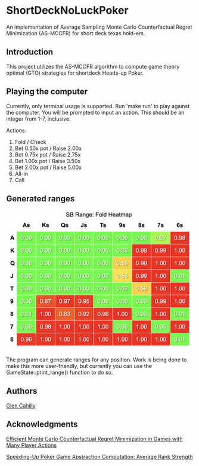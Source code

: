 # ShortDeckNoLuckPoker

An implementation of Average Sampling Monte Carlo Counterfactual Regret Minimization (AS-MCCFR) for short deck texas hold-em.

## Introduction

This project utilizes the AS-MCCFR algorithm to compute game theory optimal (GTO) strategies for shortdeck Heads-up Poker.

## Playing the computer

Currently, only terminal usage is supported. Run 'make run' to play against the computer. You will be prompted to input an action. This should be an integer from 1-7, inclusive.

Actions:
1. Fold / Check
2. Bet 0.50x pot / Raise 2.00x
3. Bet 0.75x pot / Raise 2.75x
4. Bet 1.00x pot / Raise 3.50x
5. Bet 2.00x pot / Raise 5.00x
6. All-in
7. Call

## Generated ranges
![SB Preflop Fold Range](sb_preflop_fold_range.png)

The program can generate ranges for any position. Work is being done to make this more user-friendly, but currently you can use the GameState::print_range() function to do so.

## Authors

[Glen Cahilly](https://github.com/gmc17)

## Acknowledgments

[Efficient Monte Carlo Counterfactual Regret Minimization in Games with Many Player Actions](https://proceedings.neurips.cc/paper_files/paper/2012/file/3df1d4b96d8976ff5986393e8767f5b2-Paper.pdf)

[Speeding-Up Poker Game Abstraction Computation:
Average Rank Strength ](https://cdn.aaai.org/ocs/ws/ws1014/7083-30526-1-PB.pdf)
